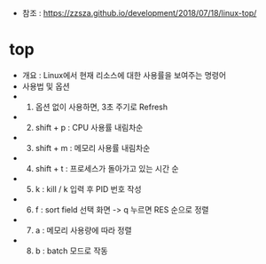 * 참조 : https://zzsza.github.io/development/2018/07/18/linux-top/

top
===
* 개요 : Linux에서 현재 리소스에 대한 사용률을 보여주는 명령어
* 사용법 및 옵션
* 1) 옵션 없이 사용하면, 3초 주기로 Refresh
* 2) shift + p : CPU 사용률 내림차순
* 3) shift + m : 메모리 사용률 내림차순
* 4) shift + t : 프로세스가 돌아가고 있는 시간 순
* 5) k : kill / k 입력 후 PID 번호 작성
* 6) f : sort field 선택 화면 -> q 누르면 RES 순으로 정렬
* 7) a : 메모리 사용량에 따라 정렬
* 8) b : batch 모드로 작동

